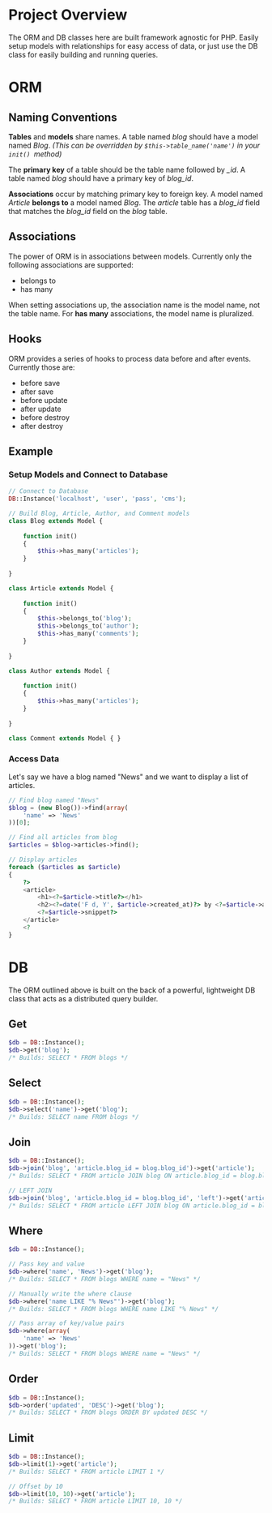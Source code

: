 # Project Overview

The ORM and DB classes here are built framework agnostic for PHP. Easily setup models with relationships for easy access of data, or just use the DB class for easily building and running queries.

# ORM

## Naming Conventions

**Tables** and **models** share names. A table named *blog* should have a model named *Blog*. *(This can be overridden by `$this->table_name('name')` in your `init() `method)*

The **primary key** of a table should be the table name followed by *_id*. A table named *blog* should have a primary key of *blog_id*.

**Associations** occur by matching primary key to foreign key. A model named *Article* **belongs to** a model named *Blog*. The *article* table has a *blog_id* field that matches the *blog_id* field on the *blog* table.

## Associations

The power of ORM is in associations between models. Currently only the following associations are supported:

- belongs to
- has many

When setting associations up, the association name is the model name, not the table name. For **has many** associations, the model name is pluralized.

## Hooks

ORM provides a series of hooks to process data before and after events. Currently those are:

- before save
- after save
- before update
- after update
- before destroy
- after destroy

## Example

### Setup Models and Connect to Database

```php
// Connect to Database
DB::Instance('localhost', 'user', 'pass', 'cms');

// Build Blog, Article, Author, and Comment models
class Blog extends Model {
	
	function init()
	{
		$this->has_many('articles');
	}
	
}

class Article extends Model {
	
	function init()
	{
		$this->belongs_to('blog');
		$this->belongs_to('author');
		$this->has_many('comments');
	}
	
}

class Author extends Model {
	
	function init()
	{
		$this->has_many('articles');
	}
	
}

class Comment extends Model { }
```

### Access Data

Let's say we have a blog named "News" and we want to display a list of articles.

```php
// Find blog named "News"
$blog = (new Blog())->find(array(
	'name' => 'News'
))[0];

// Find all articles from blog
$articles = $blog->articles->find();

// Display articles
foreach ($articles as $article)
{
	?>
	<article>
		<h1><?=$article->title?></h1>
		<h2><?=date('F d, Y', $article->created_at)?> by <?=$article->author->name?> | <?=$article->comments->count()?> comments</h2>
		<?=$article->snippet?>
	</article>
	<?
}
```

# DB

The ORM outlined above is built on the back of a powerful, lightweight DB class that acts as a distributed query builder.

## Get

```php
$db = DB::Instance();
$db->get('blog');
/* Builds: SELECT * FROM blogs */
```

## Select

```php
$db = DB::Instance();
$db->select('name')->get('blog');
/* Builds: SELECT name FROM blogs */
```

## Join

```php
$db = DB::Instance();
$db->join('blog', 'article.blog_id = blog.blog_id')->get('article');
/* Builds: SELECT * FROM article JOIN blog ON article.blog_id = blog.blog_id */

// LEFT JOIN
$db->join('blog', 'article.blog_id = blog.blog_id', 'left')->get('article');
/* Builds: SELECT * FROM article LEFT JOIN blog ON article.blog_id = blog.blog_id */
```

## Where

```php
$db = DB::Instance();

// Pass key and value
$db->where('name', 'News')->get('blog');
/* Builds: SELECT * FROM blogs WHERE name = "News" */

// Manually write the where clause
$db->where('name LIKE "% News"')->get('blog');
/* Builds: SELECT * FROM blogs WHERE name LIKE "% News" */

// Pass array of key/value pairs
$db->where(array(
	'name' => 'News'
))->get('blog');
/* Builds: SELECT * FROM blogs WHERE name = "News" */
```

## Order

```php
$db = DB::Instance();
$db->order('updated', 'DESC')->get('blog');
/* Builds: SELECT * FROM blogs ORDER BY updated DESC */
```

## Limit

```php
$db = DB::Instance();
$db->limit(1)->get('article');
/* Builds: SELECT * FROM article LIMIT 1 */

// Offset by 10
$db->limit(10, 10)->get('article');
/* Builds: SELECT * FROM article LIMIT 10, 10 */
```